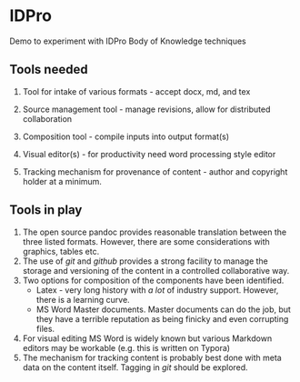 # IDPro
Demo to experiment with IDPro Body of Knowledge techniques

## Tools needed
1. Tool for intake of various formats - accept docx, md, and tex
2. Source management tool - manage revisions, allow for distributed collaboration
3. Composition tool - compile inputs into output format(s)

4. Visual editor(s) - for productivity need word processing style editor
5. Tracking mechanism for provenance of content - author and copyright holder at a minimum.

## Tools in play

1. The open source pandoc provides reasonable translation between the three listed formats.  However, there are some considerations with graphics, tables etc.
2. The use of *git* and *github* provides a strong facility to manage the storage and versioning of the content in a controlled collaborative way.
3. Two options for composition of the components have been identified. 
   * Latex - very long  history with *a lot* of industry support.  However, there is a learning curve.
   * MS Word Master documents.  Master documents can do the job, but they have a terrible reputation as being finicky and even corrupting files.  
4. For visual editing MS Word is widely known but various Markdown editors may be workable (e.g. this is written on Typora)
5. The mechanism for tracking content is probably best done with meta data on the content itself.  Tagging in *git* should be explored.







